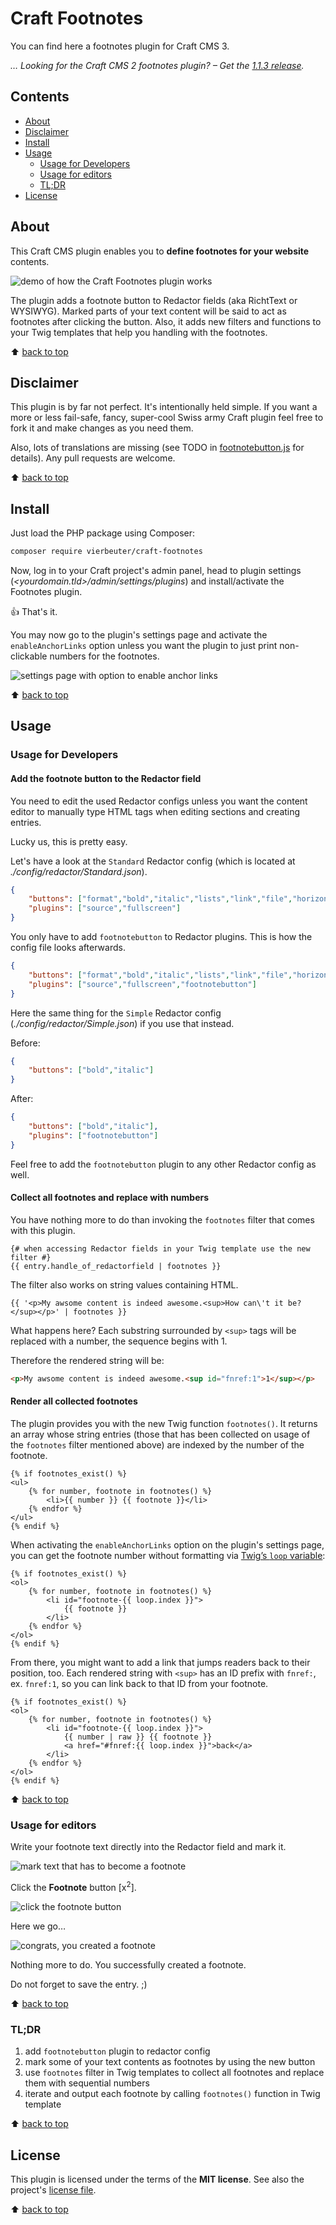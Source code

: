 # Craft Footnotes

You can find here a footnotes plugin for Craft CMS 3.

*… Looking for the Craft CMS 2 footnotes plugin? – Get the [1.1.3 release](https://github.com/Vierbeuter/craft-footnotes/tree/1.1.3).*

## Contents

* [About](#about)
* [Disclaimer](#disclaimer)
* [Install](#install)
* [Usage](#usage)
	* [Usage for Developers](#usage-for-developers)
	* [Usage for editors](#usage-for-editors)
	* [TL;DR](#tldr)
* [License](#license)

## About

This Craft CMS plugin enables you to **define footnotes for your website** contents.

![demo of how the Craft Footnotes plugin works](./README-pics/footnotes-demo.gif)

The plugin adds a footnote button to Redactor fields (aka RichtText or WYSIWYG). Marked parts of your text content will be said to act as footnotes after clicking the button.
Also, it adds new filters and functions to your Twig templates that help you handling with the footnotes.

⬆️ [back to top](#contents)

## Disclaimer

This plugin is by far not perfect. It's intentionally held simple. If you want a more or less fail-safe, fancy, super-cool Swiss army Craft plugin feel free to fork it and make changes as you need them.

Also, lots of translations are missing (see TODO in [footnotebutton.js](./src/assetbundles/redactor/dist/footnotebutton.js) for details). Any pull requests are welcome.

⬆️ [back to top](#contents)

## Install

Just load the PHP package using Composer:

```bash
composer require vierbeuter/craft-footnotes
```

Now, log in to your Craft project's admin panel, head to plugin settings (*&lt;yourdomain.tld&gt;/admin/settings/plugins*) and install/activate the Footnotes plugin.

👍 That's it.

You may now go to the plugin's settings page and activate the `enableAnchorLinks` option unless you want the plugin to just print non-clickable numbers for the footnotes.

![settings page with option to enable anchor links](./README-pics/setting-anchor-links.png)

⬆️ [back to top](#contents)

## Usage

### Usage for Developers

#### Add the footnote button to the Redactor field

You need to edit the used Redactor configs unless you want the content editor to manually type HTML tags when editing sections and creating entries.

Lucky us, this is pretty easy.

Let's have a look at the `Standard` Redactor config (which is located at _./config/redactor/Standard.json_).

```json
{
	"buttons": ["format","bold","italic","lists","link","file","horizontalrule"],
	"plugins": ["source","fullscreen"]
}
```

You only have to add `footnotebutton` to Redactor plugins. This is how the config file looks afterwards.


```json
{
	"buttons": ["format","bold","italic","lists","link","file","horizontalrule"],
	"plugins": ["source","fullscreen","footnotebutton"]
}
```

Here the same thing for the `Simple` Redactor config (_./config/redactor/Simple.json_) if you use that instead.

Before:

```json
{
	"buttons": ["bold","italic"]
}
```

After:


```json
{
	"buttons": ["bold","italic"],
	"plugins": ["footnotebutton"]
}
```

Feel free to add the `footnotebutton` plugin to any other Redactor config as well.

#### Collect all footnotes and replace with numbers

You have nothing more to do than invoking the `footnotes` filter that comes with this plugin.

```twig
{# when accessing Redactor fields in your Twig template use the new filter #}
{{ entry.handle_of_redactorfield | footnotes }}
```

The filter also works on string values containing HTML.

```twig
{{ '<p>My awsome content is indeed awesome.<sup>How can\'t it be?</sup></p>' | footnotes }}
```

What happens here? Each substring surrounded by `<sup>` tags will be replaced with a number, the sequence begins with 1.

Therefore the rendered string will be:

```html
<p>My awsome content is indeed awesome.<sup id="fnref:1">1</sup></p>
```

#### Render all collected footnotes

The plugin provides you with the new Twig function `footnotes()`. It returns an array whose string entries (those that has been collected on usage of the `footnotes` filter mentioned above) are indexed by the number of the footnote.

```twig
{% if footnotes_exist() %}
<ul>
	{% for number, footnote in footnotes() %}
		<li>{{ number }} {{ footnote }}</li>
	{% endfor %}
</ul>
{% endif %}
```

When activating the `enableAnchorLinks` option on the plugin's settings page, you can get the footnote number without formatting via [Twig’s `loop` variable](https://twig.symfony.com/doc/2.x/tags/for.html):

```twig
{% if footnotes_exist() %}
<ol>
	{% for number, footnote in footnotes() %}
		<li id="footnote-{{ loop.index }}">
			{{ footnote }}
		</li>
	{% endfor %}
</ol>
{% endif %}
```

From there, you might want to add a link that jumps readers back to their position, too. Each rendered string with `<sup>` has an ID prefix with `fnref:`, ex. `fnref:1`, so you can link back to that ID from your footnote.

```twig
{% if footnotes_exist() %}
<ol>
	{% for number, footnote in footnotes() %}
		<li id="footnote-{{ loop.index }}">
			{{ number | raw }} {{ footnote }}
			<a href="#fnref:{{ loop.index }}">back</a>
		</li>
	{% endfor %}
</ol>
{% endif %}
```

⬆️ [back to top](#contents)

### Usage for editors

Write your footnote text directly into the Redactor field and mark it.

![mark text that has to become a footnote](./README-pics/02.png)

Click the **Footnote** button [x<sup>2</sup>].

![click the footnote button](./README-pics/03.png)

Here we go…

![congrats, you created a footnote](./README-pics/05.png)

Nothing more to do. You successfully created a footnote.

Do not forget to save the entry. ;)

⬆️ [back to top](#contents)

### TL;DR

1. add `footnotebutton` plugin to redactor config
2. mark some of your text contents as footnotes by using the new button
3. use `footnotes` filter in Twig templates to collect all footnotes and replace them with sequential numbers
4. iterate and output each footnote by calling `footnotes()` function in Twig template

⬆️ [back to top](#contents)

## License

This plugin is licensed under the terms of the **MIT license**. See also the project's [license file](./LICENSE).

⬆️ [back to top](#contents)
